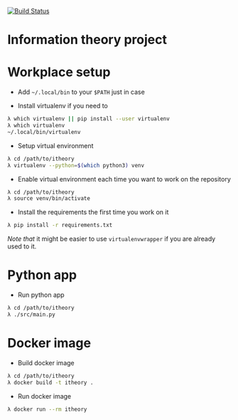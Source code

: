 [![Build Status](https://travis-ci.org/w2ak/itheory.svg?branch=master)](https://travis-ci.org/w2ak/itheory)

# Information theory project

# Workplace setup

* Add `~/.local/bin` to your `$PATH` just in case

* Install virtualenv if you need to

```sh
λ which virtualenv || pip install --user virtualenv
λ which virtualenv
~/.local/bin/virtualenv
```

* Setup virtual environment

```sh
λ cd /path/to/itheory
λ virtualenv --python=$(which python3) venv
```

* Enable virtual environment each time you want to work on the repository

```sh
λ cd /path/to/itheory
λ source venv/bin/activate
```

* Install the requirements the first time you work on it

```sh
λ pip install -r requirements.txt
```

*Note that* it might be easier to use `virtualenvwrapper` if you are already
used to it.

# Python app

* Run python app

```sh
λ cd /path/to/itheory
λ ./src/main.py
```

# Docker image

* Build docker image

```sh
λ cd /path/to/itheory
λ docker build -t itheory .
```

* Run docker image

```sh
λ docker run --rm itheory
```
